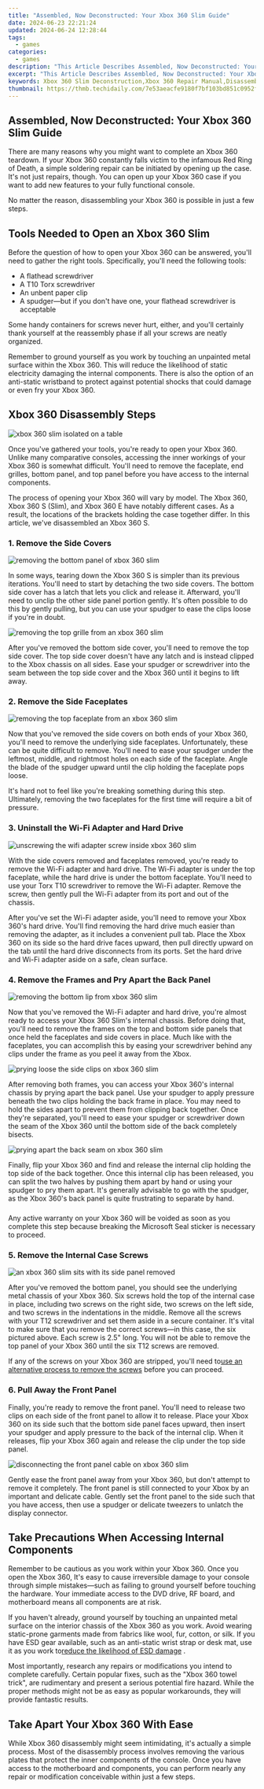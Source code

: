 ```yaml
---
title: "Assembled, Now Deconstructed: Your Xbox 360 Slim Guide"
date: 2024-06-23 22:21:24
updated: 2024-06-24 12:28:44
tags:
  - games
categories:
  - games
description: "This Article Describes Assembled, Now Deconstructed: Your Xbox 360 Slim Guide"
excerpt: "This Article Describes Assembled, Now Deconstructed: Your Xbox 360 Slim Guide"
keywords: Xbox 360 Slim Deconstruction,Xbox 360 Repair Manual,Disassemble Xbox Slim,Reconstruct Xbox 360,Slim Xbox Breakdown Guide,Xbox Console Assembly,Xbox 360 Service Tips
thumbnail: https://thmb.techidaily.com/7e53aeacfe9180f7bf103bd851c0952fea27590b967ba6821cf8991af471fa5a.jpg
---
```


## Assembled, Now Deconstructed: Your Xbox 360 Slim Guide

 There are many reasons why you might want to complete an Xbox 360 teardown. If your Xbox 360 constantly falls victim to the infamous Red Ring of Death, a simple soldering repair can be initiated by opening up the case. It's not just repairs, though. You can open up your Xbox 360 case if you want to add new features to your fully functional console.

 No matter the reason, disassembling your Xbox 360 is possible in just a few steps.

## Tools Needed to Open an Xbox 360 Slim

 Before the question of how to open your Xbox 360 can be answered, you'll need to gather the right tools. Specifically, you'll need the following tools:

* A flathead screwdriver
* A T10 Torx screwdriver
* An unbent paper clip
* A spudger—but if you don't have one, your flathead screwdriver is acceptable

 Some handy containers for screws never hurt, either, and you'll certainly thank yourself at the reassembly phase if all your screws are neatly organized.

 Remember to ground yourself as you work by touching an unpainted metal surface within the Xbox 360\. This will reduce the likelihood of static electricity damaging the internal components. There is also the option of an anti-static wristband to protect against potential shocks that could damage or even fry your Xbox 360.

## Xbox 360 Disassembly Steps

![xbox 360 slim isolated on a table](https://static1.makeuseofimages.com/wordpress/wp-content/uploads/2023/11/xbox-360-slim-isolated-on-a-table.jpg)

 Once you've gathered your tools, you're ready to open your Xbox 360\. Unlike many comparative consoles, accessing the inner workings of your Xbox 360 is somewhat difficult. You'll need to remove the faceplate, end grilles, bottom panel, and top panel before you have access to the internal components.

 The process of opening your Xbox 360 will vary by model. The Xbox 360, Xbox 360 S (Slim), and Xbox 360 E have notably different cases. As a result, the locations of the brackets holding the case together differ. In this article, we've disassembled an Xbox 360 S.

### 1\. Remove the Side Covers

![removing the bottom panel of xbox 360 slim](https://static1.makeuseofimages.com/wordpress/wp-content/uploads/2023/11/removing-the-bottom-panel-of-xbox-360-slim.jpg)

 In some ways, tearing down the Xbox 360 S is simpler than its previous iterations. You'll need to start by detaching the two side covers. The bottom side cover has a latch that lets you click and release it. Afterward, you'll need to unclip the other side panel portion gently. It's often possible to do this by gently pulling, but you can use your spudger to ease the clips loose if you're in doubt.

![removing the top grille from an xbox 360 slim](https://static1.makeuseofimages.com/wordpress/wp-content/uploads/2023/11/removing-the-top-grille-from-an-xbox-360-slim.jpg)

 After you've removed the bottom side cover, you'll need to remove the top side cover. The top side cover doesn't have any latch and is instead clipped to the Xbox chassis on all sides. Ease your spudger or screwdriver into the seam between the top side cover and the Xbox 360 until it begins to lift away.

### 2\. Remove the Side Faceplates

![removing the top faceplate from an xbox 360 slim](https://static1.makeuseofimages.com/wordpress/wp-content/uploads/2023/11/removing-the-top-faceplate-from-an-xbox-360-slim.jpg)

 Now that you've removed the side covers on both ends of your Xbox 360, you'll need to remove the underlying side faceplates. Unfortunately, these can be quite difficult to remove. You'll need to ease your spudger under the leftmost, middle, and rightmost holes on each side of the faceplate. Angle the blade of the spudger upward until the clip holding the faceplate pops loose.

 It's hard not to feel like you're breaking something during this step. Ultimately, removing the two faceplates for the first time will require a bit of pressure.

### 3\. Uninstall the Wi-Fi Adapter and Hard Drive

![unscrewing the wifi adapter screw inside xbox 360 slim](https://static1.makeuseofimages.com/wordpress/wp-content/uploads/2023/11/unscrewing-the-wifi-adapter-screw-inside-xbox-360-slim.jpg)

 With the side covers removed and faceplates removed, you're ready to remove the Wi-Fi adapter and hard drive. The Wi-Fi adapter is under the top faceplate, while the hard drive is under the bottom faceplate. You'll need to use your Torx T10 screwdriver to remove the Wi-Fi adapter. Remove the screw, then gently pull the Wi-Fi adapter from its port and out of the chassis.

 After you've set the Wi-Fi adapter aside, you'll need to remove your Xbox 360's hard drive. You'll find removing the hard drive much easier than removing the adapter, as it includes a convenient pull tab. Place the Xbox 360 on its side so the hard drive faces upward, then pull directly upward on the tab until the hard drive disconnects from its ports. Set the hard drive and Wi-Fi adapter aside on a safe, clean surface.

### 4\. Remove the Frames and Pry Apart the Back Panel

![removing the bottom lip from xbox 360 slim](https://static1.makeuseofimages.com/wordpress/wp-content/uploads/2023/11/removing-the-bottom-lip-from-xbox-360-slim.jpg)

 Now that you've removed the Wi-Fi adapter and hard drive, you're almost ready to access your Xbox 360 Slim's internal chassis. Before doing that, you'll need to remove the frames on the top and bottom side panels that once held the faceplates and side covers in place. Much like with the faceplates, you can accomplish this by easing your screwdriver behind any clips under the frame as you peel it away from the Xbox.

![prying loose the side clips on xbox 360 slim](https://static1.makeuseofimages.com/wordpress/wp-content/uploads/2023/11/prying-loose-the-side-clips-on-xbox-360-slim.jpg)

 After removing both frames, you can access your Xbox 360's internal chassis by prying apart the back panel. Use your spudger to apply pressure beneath the two clips holding the back frame in place. You may need to hold the sides apart to prevent them from clipping back together. Once they're separated, you'll need to ease your spudger or screwdriver down the seam of the Xbox 360 until the bottom side of the back completely bisects.

![prying apart the back seam on xbox 360 slim](https://static1.makeuseofimages.com/wordpress/wp-content/uploads/2023/11/prying-apart-the-back-seam-on-xbox-360-slim.jpg)

 Finally, flip your Xbox 360 and find and release the internal clip holding the top side of the back together. Once this internal clip has been released, you can split the two halves by pushing them apart by hand or using your spudger to pry them apart. It's generally advisable to go with the spudger, as the Xbox 360's back panel is quite frustrating to separate by hand.

###

 Any active warranty on your Xbox 360 will be voided as soon as you complete this step because breaking the Microsoft Seal sticker is necessary to proceed.

###

### 5\. Remove the Internal Case Screws

![an xbox 360 slim sits with its side panel removed](https://static1.makeuseofimages.com/wordpress/wp-content/uploads/2023/11/an-xbox-360-slim-sits-with-its-side-panel-removed-1.jpg)

 After you've removed the bottom panel, you should see the underlying metal chassis of your Xbox 360\. Six screws hold the top of the internal case in place, including two screws on the right side, two screws on the left side, and two screws in the indentations in the middle. Remove all the screws with your T12 screwdriver and set them aside in a secure container. It's vital to make sure that you remove the correct screws—in this case, the six pictured above. Each screw is 2.5" long. You will not be able to remove the top panel of your Xbox 360 until the six T12 screws are removed.

 If any of the screws on your Xbox 360 are stripped, you'll need to[use an alternative process to remove the screws](https://www.makeuseof.com/how-to-remove-stripped-screw-head/) before you can proceed.

### 6\. Pull Away the Front Panel

 Finally, you're ready to remove the front panel. You'll need to release two clips on each side of the front panel to allow it to release. Place your Xbox 360 on its side such that the bottom side panel faces upward, then insert your spudger and apply pressure to the back of the internal clip. When it releases, flip your Xbox 360 again and release the clip under the top side panel.

![disconnecting the front panel cable on xbox 360 slim](https://static1.makeuseofimages.com/wordpress/wp-content/uploads/2023/11/disconnecting-the-front-panel-cable-on-xbox-360-slim.jpg)

 Gently ease the front panel away from your Xbox 360, but don't attempt to remove it completely. The front panel is still connected to your Xbox by an important and delicate cable. Gently set the front panel to the side such that you have access, then use a spudger or delicate tweezers to unlatch the display connector.

## Take Precautions When Accessing Internal Components

 Remember to be cautious as you work within your Xbox 360\. Once you open the Xbox 360, It's easy to cause irreversible damage to your console through simple mistakes—such as failing to ground yourself before touching the hardware. Your immediate access to the DVD drive, RF board, and motherboard means all components are at risk.

 If you haven't already, ground yourself by touching an unpainted metal surface on the interior chassis of the Xbox 360 as you work. Avoid wearing static-prone garments made from fabrics like wool, fur, cotton, or silk. If you have ESD gear available, such as an anti-static wrist strap or desk mat, use it as you work to[reduce the likelihood of ESD damage](https://www.makeuseof.com/what-is-esd-meaning-and-how-it-can-damage-electronic-hardware/) .

 Most importantly, research any repairs or modifications you intend to complete carefully. Certain popular fixes, such as the "Xbox 360 towel trick", are rudimentary and present a serious potential fire hazard. While the proper methods might not be as easy as popular workarounds, they will provide fantastic results.

## Take Apart Your Xbox 360 With Ease

 While Xbox 360 disassembly might seem intimidating, it's actually a simple process. Most of the disassembly process involves removing the various plates that protect the inner components of the console. Once you have access to the motherboard and components, you can perform nearly any repair or modification conceivable within just a few steps.


<ins class="adsbygoogle"
     style="display:block"
     data-ad-format="autorelaxed"
     data-ad-client="ca-pub-7571918770474297"
     data-ad-slot="1223367746"></ins>



<ins class="adsbygoogle"
     style="display:block"
     data-ad-client="ca-pub-7571918770474297"
     data-ad-slot="8358498916"
     data-ad-format="auto"
     data-full-width-responsive="true"></ins>
